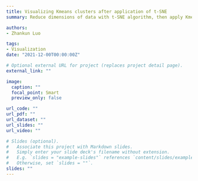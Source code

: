 ```yaml
---
title: Visualizing Kmeans clusters after application of t-SNE
summary: Reduce dimensions of data with t-SNE algorithm, then apply Kmeans for clustering, and visualize the data with OpenGL and Qt.

authors:
- Zhankun Luo

tags:
- Visualization
date: "2021-12-00T00:00:00Z"

# Optional external URL for project (replaces project detail page).
external_link: ""

image:
  caption: ""
  focal_point: Smart
  preview_only: false

url_code: ""
url_pdf: ""
url_dataset: ""
url_slides: ""
url_video: ""

# Slides (optional).
#   Associate this project with Markdown slides.
#   Simply enter your slide deck's filename without extension.
#   E.g. `slides = "example-slides"` references `content/slides/example-slides.md`.
#   Otherwise, set `slides = ""`.
slides: ""
---
```

